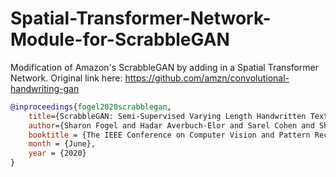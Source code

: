 # Spatial-Transformer-Network-Module-for-ScrabbleGAN

Modification of Amazon's ScrabbleGAN by adding in a Spatial Transformer Network. Original link here: https://github.com/amzn/convolutional-handwriting-gan

```bibtex
@inproceedings{fogel2020scrabblegan,
    title={ScrabbleGAN: Semi-Supervised Varying Length Handwritten Text Generation},
    author={Sharon Fogel and Hadar Averbuch-Elor and Sarel Cohen and Shai Mazor and Roee Litman},
    booktitle = {The IEEE Conference on Computer Vision and Pattern Recognition (CVPR)},
    month = {June},
    year = {2020}
}
```
